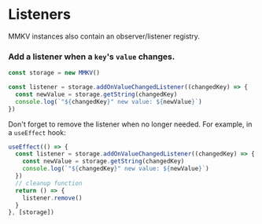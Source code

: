 # Listeners

MMKV instances also contain an observer/listener registry.

### Add a listener when a `key`'s `value` changes.

```ts
const storage = new MMKV()

const listener = storage.addOnValueChangedListener((changedKey) => {
  const newValue = storage.getString(changedKey)
  console.log(`"${changedKey}" new value: ${newValue}`)
})
```

Don't forget to remove the listener when no longer needed. For example, in a `useEffect` hook:

```ts
useEffect(() => {
  const listener = storage.addOnValueChangedListener((changedKey) => {
    const newValue = storage.getString(changedKey)
    console.log(`"${changedKey}" new value: ${newValue}`)
  })
  // cleanup function
  return () => {
    listener.remove()
  }
}, [storage])
```
